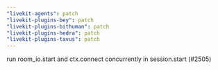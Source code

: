 ```yaml
---
"livekit-agents": patch
"livekit-plugins-bey": patch
"livekit-plugins-bithuman": patch
"livekit-plugins-hedra": patch
"livekit-plugins-tavus": patch
---
```


run room_io.start and ctx.connect concurrently in session.start (#2505)
